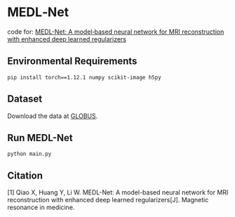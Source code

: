 # MEDL‐Net
code for: [MEDL-Net: A model‐based neural network for MRI reconstruction with enhanced deep learned regularizers](https://onlinelibrary.wiley.com/doi/10.1002/mrm.29575)

## Environmental Requirements
```
pip install torch==1.12.1 numpy scikit-image h5py 
```

## Dataset
Download the data at [GLOBUS](https://app.globus.org/file-manager?origin_id=15c7de28-a76b-11e9-821c-02b7a92d8e58&origin_path=%2F).

## Run MEDL-Net

```
python main.py
```

## Citation

[1] Qiao X, Huang Y, Li W. MEDL-Net: A model-based neural network for MRI reconstruction with enhanced deep learned regularizers[J]. Magnetic resonance in medicine.
